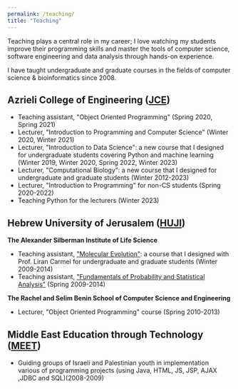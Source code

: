 ```yaml
---
permalink: /teaching/
title: "Teaching"
---
```


Teaching plays a central role in my career; I love watching my students improve their
programming skills and master the tools of computer science, software engineering and data analysis through hands-on
experience.

I have taught undergraduate and graduate courses in the fields of computer science & bioinformatics since 2008.


## Azrieli College of Engineering ([JCE](https://www.jce.ac.il/en/))
  * Teaching assistant, "Object Oriented Programming" (Spring 2020, Spring 2021)
  * Lecturer, "Introduction to Programming and Computer Science" (Winter 2020, Winter 2021)
  * Lecturer, "Introduction to Data Science": a new course that I designed for undergraduate students covering Python and machine learning (Winter 2019, Winter 2020, Spring 2022, Winter 2023)
  * Lecturer, "Computational Biology": a new course that I designed for undergraduate and graduate students (Winter 2012-2023)
  * Lecturer, "Introduction to Programming" for non-CS students (Spring 2020-2022)
  * Teaching Python for the lecturers (Winter 2023)


## Hebrew University of Jerusalem ([HUJI](https://en.huji.ac.il/))
**The Alexander Silberman Institute of Life Science**
 * Teaching assistant, ["Molecular Evolution"](https://shnaton.huji.ac.il/index.php/Simple/88852/2011/): a course that I designed with Prof. Liran Carmel for undergraduate and graduate students (Winter 2009-2014)
 * Teaching assistant, ["Fundamentals of Probability and Statistical Analysis"](https://shnaton.huji.ac.il/index.php/Simple/72301/2011/) (Spring 2009-2014)
 
**The Rachel and Selim Benin School of Computer Science and Engineering**
 * Lecturer, "Object Oriented Programming" course (Spring 2010-2013)


## Middle East Education through Technology ([MEET](https://www.meet.mit.edu/))
 * Guiding groups of Israeli and Palestinian youth in implementation various of programming projects (using Java, HTML, JS, JSP, AJAX ,JDBC and SQL)(2008-2009)
